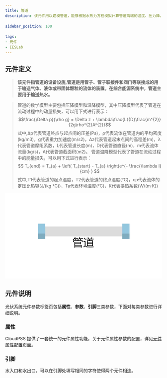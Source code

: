 ```yaml
---
title: 管道
description: 该元件用以建模管道，能够根据水热力方程模拟计算管道两端的温度、压力降。

sidebar_position: 100

tags: 
- 元件
- IESLab
---
```


## 元件定义

> **该元件指管道的设备设施,管道是用管子、管子联接件和阀门等联接成的用于输送气体、液体或带固体颗粒的流体的装置。在综合能源系统中，管道主要用于输送热水。**


> 管道的数学模型主要包括压降模型和温降模型，其中压降模型代表了管道在流动过程中的动量损失，可以用下式进行表示：
> $$\frac{\Delta p}{\rho g} = \Delta z + \lambda\frac{L}{D}\frac{m^{2}}{2g\rho^{2}A^{2}}$$
>式中,∆p代表管道终点与起点间的压差(Pa)，ρ代表流体在管道内的平均密度(kg/m3)，g代表重力加速度(m/s2)，∆z代表管道起末点间的高程差(m)，λ代表管道摩阻系数，L代表管道长度(m)，D代表管道直径(m)，m代表流体流量(kg/s)，A代表管道截面积(m2)。 
管道温降模型代表了管道在流动过程中的能量损失，可以用下式进行表示：
> $$ T_{end} = T_{a} + \left( T_{start} - T_{a} \right)e^{- \frac{\lambda l}{cm} } $$
> 式中,T1代表管道的起点温度，T2代表管道的终点温度(℃)，cp代表流体的定压比热容(J/(kg·℃))，Ta代表环境温度(℃)，K代表换热系数(W/(m·K))

![管道](./IES-HD-3Pipe.png )

## 元件说明

光伏系统元件参数标签页包括**属性**、**参数**、**引脚**三类参数，下面对每类参数进行详细说明。

### 属性

CloudPSS 提供了一套统一的元件属性功能，关于元件属性参数的配置，详见[元件属性配置](/docs/docs/software/xstudio/simstudio/basic/moduleEncapsulation/index.md)页面。



### 引脚
水入口和水出口，可以在引脚处填写相同的字符使得两个元件相连。
